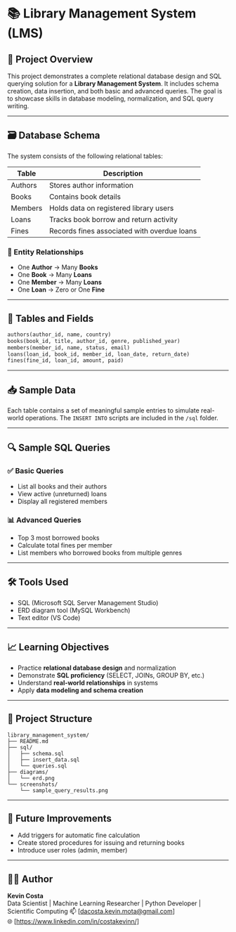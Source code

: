 # 📚 Library Management System (LMS)

## 🧾 Project Overview

This project demonstrates a complete relational database design and SQL querying solution for a **Library Management System**. It includes schema creation, data insertion, and both basic and advanced queries. The goal is to showcase skills in database modeling, normalization, and SQL query writing.

---

## 🗃️ Database Schema

The system consists of the following relational tables:

| Table     | Description                            |
|-----------|----------------------------------------|
| Authors   | Stores author information              |
| Books     | Contains book details                  |
| Members   | Holds data on registered library users |
| Loans     | Tracks book borrow and return activity |
| Fines     | Records fines associated with overdue loans |

### 📌 Entity Relationships

- One **Author** → Many **Books**
- One **Book** → Many **Loans**
- One **Member** → Many **Loans**
- One **Loan** → Zero or One **Fine**

---

## 🧱 Tables and Fields

```sql
authors(author_id, name, country)
books(book_id, title, author_id, genre, published_year)
members(member_id, name, status, email)
loans(loan_id, book_id, member_id, loan_date, return_date)
fines(fine_id, loan_id, amount, paid)
```

---

## 📥 Sample Data

Each table contains a set of meaningful sample entries to simulate real-world operations. The `INSERT INTO` scripts are included in the `/sql` folder.

---

## 🔍 Sample SQL Queries

### ✅ Basic Queries

- List all books and their authors
- View active (unreturned) loans
- Display all registered members

### 📊 Advanced Queries

- Top 3 most borrowed books
- Calculate total fines per member
- List members who borrowed books from multiple genres

---

## 🛠️ Tools Used

- SQL (Microsoft SQL Server Management Studio)
- ERD diagram tool (MySQL Workbench)
- Text editor (VS Code)

---

## 📈 Learning Objectives

- Practice **relational database design** and normalization
- Demonstrate **SQL proficiency** (SELECT, JOINs, GROUP BY, etc.)
- Understand **real-world relationships** in systems
- Apply **data modeling and schema creation**

---

## 📁 Project Structure

```
library_management_system/
├── README.md
├── sql/
│   ├── schema.sql
│   ├── insert_data.sql
│   └── queries.sql
├── diagrams/
│   └── erd.png
└── screenshots/
    └── sample_query_results.png
```

---

## 🧠 Future Improvements

- Add triggers for automatic fine calculation
- Create stored procedures for issuing and returning books
- Introduce user roles (admin, member)

---

## 👨‍💻 Author

**Kevin Costa**  
Data Scientist | Machine Learning Researcher | Python Developer | Scientific Computing
📫 [dacosta.kevin.mota@gmail.com]  
🌐 [https://www.linkedin.com/in/costakevinn/]
